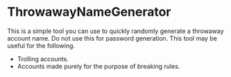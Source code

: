 # ThrowawayNameGenerator
This is a simple tool you can use to quickly randomly generate a throwaway account name. Do not use this for password generation. This tool may be useful for the following.

- Trolling accounts.
- Accounts made purely for the purpose of breaking rules.
